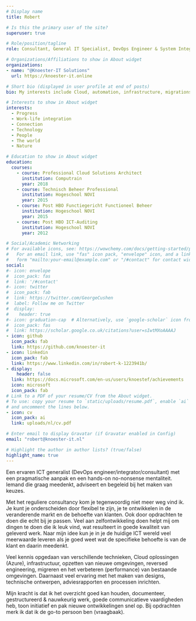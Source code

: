```yaml
---
# Display name
title: Robert

# Is this the primary user of the site?
superuser: true

# Role/position/tagline
role: Consultant, General IT Specialist, DevOps Engineer & System Integrator

# Organizations/Affiliations to show in About widget
organizations:
- name: "@Knoester-IT Solutions"
  url: https://knoester-it.online

# Short bio (displayed in user profile at end of posts)
bio: My interests include Cloud, automation, infrastructure, migrations, connectivity, IT strategies, advice & work-life integration.

# Interests to show in About widget
interests:
  - Progress
  - Work-life integration
  - Connection
  - Technology
  - People
  - The world
  - Nature

# Education to show in About widget
education:
  courses:
    - course: Professional Cloud Solutions Architect
      institution: Computrain
      year: 2018
    - course: Technisch Beheer Professional
      institution: Hogeschool NOVI
      year: 2015
    - course: Post HBO Functiegericht Functioneel Beheer
      institution: Hogeschool NOVI
      year: 2015
    - course: Post HBO ICT-Auditing
      institution: Hogeschool NOVI
      year: 2012

# Social/Academic Networking
# For available icons, see: https://wowchemy.com/docs/getting-started/page-builder/#icons
#   For an email link, use "fas" icon pack, "envelope" icon, and a link in the
#   form "mailto:your-email@example.com" or "/#contact" for contact widget.
social:
#- icon: envelope
#  icon_pack: fas
#  link: '/#contact'
#- icon: twitter
#  icon_pack: fab
#  link: https://twitter.com/GeorgeCushen
#  label: Follow me on Twitter
#  display:
#    header: true
#- icon: graduation-cap  # Alternatively, use `google-scholar` icon from `ai` icon pack
#  icon_pack: fas
#  link: https://scholar.google.co.uk/citations?user=sIwtMXoAAAAJ
- icon: github
  icon_pack: fab
  link: https://github.com/knoester-it
- icon: linkedin
  icon_pack: fab
  link: https://www.linkedin.com/in/robert-k-1223941b/
- display:
    header: false
  link: https://docs.microsoft.com/en-us/users/knoestef/achievements
  icon: microsoft
  icon_pack: fab
# Link to a PDF of your resume/CV from the About widget.
# To use: copy your resume to `static/uploads/resume.pdf`, enable `ai` icons in `params.toml`,
# and uncomment the lines below.
- icon: cv
  icon_pack: ai
  link: uploads/nl/cv.pdf

# Enter email to display Gravatar (if Gravatar enabled in Config)
email: "robert@knoester-it.nl"

# Highlight the author in author lists? (true/false)
highlight_name: true
---
```


Een ervaren ICT generalist (DevOps engineer/integrator/consultant) met een pragmatische aanpak en een hands-on no-nonsense mentaliteit. Iemand die graag meedenkt, adviseert en begeleid bij het maken van keuzes.

Met het reguliere consultancy kom je tegenwoordig niet meer weg vind ik. Je kunt je onderscheiden door flexibel te zijn, je te ontwikkelen in de veranderende markt en de behoefte van klanten. Ook door opdrachten te doen die echt bij je passen. Veel aan zelfontwikkeling doen helpt mij om dingen te doen die ik leuk vind, wat resulteert in goede kwaliteit van geleverd werk. Naar mijn idee kun je in je de huidige ICT wereld veel meerwaarde leveren als je goed weet wat de specifieke behoefte is van de klant en daarin meedenkt.

Veel kennis opgedaan van verschillende technieken, Cloud oplossingen (Azure), infrastructuur, opzetten van nieuwe omgevingen, reversed engineering, migreren en het verbeteren (performance) van bestaande omgevingen. Daarnaast veel ervaring met het maken van designs, technische ontwerpen, adviesrapporten en processen inrichten.

Mijn kracht is dat ik het overzicht goed kan houden, documenteer, gestructureerd & nauwkeurig werk, goede communicatieve vaardigheden heb, toon initiatief en pak nieuwe ontwikkelingen snel op. Bij opdrachten merk ik dat ik de go-to persoon ben (vraagbaak).